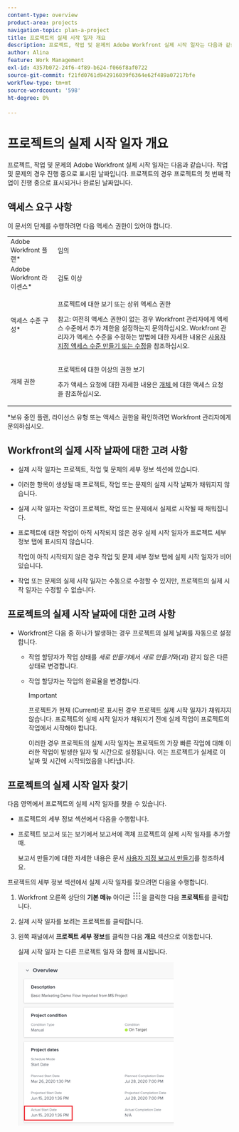 ```yaml
---
content-type: overview
product-area: projects
navigation-topic: plan-a-project
title: 프로젝트의 실제 시작 일자 개요
description: 프로젝트, 작업 및 문제의 Adobe Workfront 실제 시작 일자는 다음과 같습니다. 작업 및 문제의 경우 진행 중으로 표시된 날짜입니다. 프로젝트의 경우 프로젝트의 첫 번째 작업이 진행 중으로 표시되거나 완료된 날짜입니다.
author: Alina
feature: Work Management
exl-id: 4357b072-24f6-4f89-b624-f066f8af0722
source-git-commit: f21fd0761d942916039f6364e62f489a07217bfe
workflow-type: tm+mt
source-wordcount: '598'
ht-degree: 0%

---
```


# 프로젝트의 실제 시작 일자 개요

프로젝트, 작업 및 문제의 Adobe Workfront 실제 시작 일자는 다음과 같습니다. 작업 및 문제의 경우 진행 중으로 표시된 날짜입니다. 프로젝트의 경우 프로젝트의 첫 번째 작업이 진행 중으로 표시되거나 완료된 날짜입니다.

## 액세스 요구 사항

이 문서의 단계를 수행하려면 다음 액세스 권한이 있어야 합니다.

<table style="table-layout:auto"> 
 <col> 
 <col> 
 <tbody> 
  <tr> 
   <td role="rowheader">Adobe Workfront 플랜*</td> 
   <td> <p>임의</p> </td> 
  </tr> 
  <tr> 
   <td role="rowheader">Adobe Workfront 라이센스*</td> 
   <td> <p>검토 이상</p> </td> 
  </tr> 
  <tr> 
   <td role="rowheader">액세스 수준 구성*</td> 
   <td> <p>프로젝트에 대한 보기 또는 상위 액세스 권한</p> <p>참고: 여전히 액세스 권한이 없는 경우 Workfront 관리자에게 액세스 수준에서 추가 제한을 설정하는지 문의하십시오. Workfront 관리자가 액세스 수준을 수정하는 방법에 대한 자세한 내용은 <a href="../../../administration-and-setup/add-users/configure-and-grant-access/create-modify-access-levels.md" class="MCXref xref">사용자 지정 액세스 수준 만들기 또는 수정</a>을 참조하십시오.</p> </td> 
  </tr> 
  <tr> 
   <td role="rowheader">개체 권한</td> 
   <td> <p>프로젝트에 대한 이상의 권한 보기</p> <p>추가 액세스 요청에 대한 자세한 내용은 <a href="../../../workfront-basics/grant-and-request-access-to-objects/request-access.md" class="MCXref xref">개체 </a>에 대한 액세스 요청 을 참조하십시오.</p> </td> 
  </tr> 
 </tbody> 
</table>

&#42;보유 중인 플랜, 라이선스 유형 또는 액세스 권한을 확인하려면 Workfront 관리자에게 문의하십시오.

## Workfront의 실제 시작 날짜에 대한 고려 사항

* 실제 시작 일자는 프로젝트, 작업 및 문제의 세부 정보 섹션에 있습니다. 
* 이러한 항목이 생성될 때 프로젝트, 작업 또는 문제의 실제 시작 날짜가 채워지지 않습니다.
* 실제 시작 일자는 작업이 프로젝트, 작업 또는 문제에서 실제로 시작될 때 채워집니다.
* 프로젝트에 대한 작업이 아직 시작되지 않은 경우 실제 시작 일자가 프로젝트 세부 정보 탭에 표시되지 않습니다.

  작업이 아직 시작되지 않은 경우 작업 및 문제 세부 정보 탭에 실제 시작 일자가 비어 있습니다.

* 작업 또는 문제의 실제 시작 일자는 수동으로 수정할 수 있지만, 프로젝트의 실제 시작 일자는 수정할 수 없습니다.

## 프로젝트의 실제 시작 날짜에 대한 고려 사항

* Workfront은 다음 중 하나가 발생하는 경우 프로젝트의 실제 날짜를 자동으로 설정합니다.

   * 작업 할당자가 작업 상태를 *새로 만들기*&#x200B;에서 *새로 만들기*&#x200B;와(과) 같지 않은 다른 상태로 변경합니다.

   * 작업 할당자는 작업의 완료율을 변경합니다.

     >[!IMPORTANT]
     >
     >프로젝트가 현재 (Current)로 표시된 경우 프로젝트 실제 시작 일자가 채워지지 않습니다. 프로젝트의 실제 시작 일자가 채워지기 전에 실제 작업이 프로젝트의 작업에서 시작해야 합니다.

     이러한 경우 프로젝트의 실제 시작 일자는 프로젝트의 가장 빠른 작업에 대해 이러한 작업이 발생한 일자 및 시간으로 설정됩니다. 이는 프로젝트가 실제로 이 날짜 및 시간에 시작되었음을 나타냅니다.

## 프로젝트의 실제 시작 일자 찾기

다음 영역에서 프로젝트의 실제 시작 일자를 찾을 수 있습니다.

* 프로젝트의 세부 정보 섹션에서 다음을 수행합니다.
* 프로젝트 보고서 또는 보기에서 보고서에 객체 프로젝트의 실제 시작 일자를 추가할 때.

  보고서 만들기에 대한 자세한 내용은 문서 [사용자 지정 보고서 만들기](../../../reports-and-dashboards/reports/creating-and-managing-reports/create-custom-report.md)를 참조하세요.

프로젝트의 세부 정보 섹션에서 실제 시작 일자를 찾으려면 다음을 수행합니다.

1. Workfront 오른쪽 상단의 **기본 메뉴** 아이콘 ![기본 메뉴 아이콘](assets/main-menu-icon.png)을 클릭한 다음 **프로젝트**&#x200B;를 클릭합니다.
1. 실제 시작 일자를 보려는 프로젝트를 클릭합니다.
1. 왼쪽 패널에서 **프로젝트 세부 정보**&#x200B;를 클릭한 다음 **개요** 섹션으로 이동합니다.

   실제 시작 일자 는 다른 프로젝트 일자 와 함께 표시됩니다.

   ![](assets/nwe-project-actual-start-date--highlighted-350x367.png)

 
